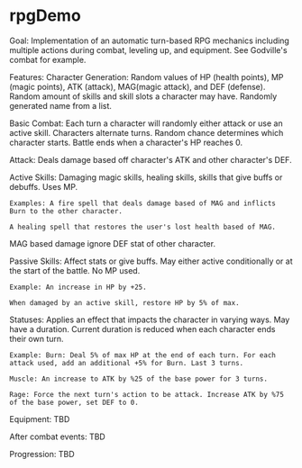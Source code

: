 # rpgDemo

Goal: Implementation of an automatic turn-based RPG mechanics including multiple actions during combat, leveling up, and equipment. See Godville's combat for example.


Features:
  Character Generation: Random values of HP (health points), MP (magic points), ATK (attack), MAG(magic attack), and DEF (defense). Random amount of skills and skill slots a character may have. Randomly generated name from a list.
  
  
  Basic Combat: Each turn a character will randomly either attack or use an active skill. Characters alternate turns. Random chance determines which character starts. Battle ends when a character's HP reaches 0. 
  
  Attack: Deals damage based off character's ATK and other character's DEF.
  
  Active Skills: Damaging magic skills, healing skills, skills that give buffs or debuffs. Uses MP. 
  
    Examples: A fire spell that deals damage based of MAG and inflicts Burn to the other character.
    
    A healing spell that restores the user's lost health based of MAG.
    
   MAG based damage ignore DEF stat of other character.
    
  Passive Skills: Affect stats or give buffs. May either active conditionally or at the start of the battle. No MP used.
  
    Example: An increase in HP by +25.
    
    When damaged by an active skill, restore HP by 5% of max.
  
  Statuses: Applies an effect that impacts the character in varying ways. May have a duration. Current duration is reduced when each character ends their own turn. 
  
    Example: Burn: Deal 5% of max HP at the end of each turn. For each attack used, add an additional +5% for Burn. Last 3 turns.
  
    Muscle: An increase to ATK by %25 of the base power for 3 turns.
    
    Rage: Force the next turn's action to be attack. Increase ATK by %75 of the base power, set DEF to 0. 
    
    
  Equipment: TBD
  
  After combat events: TBD
  
  Progression: TBD
